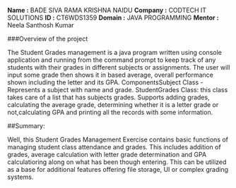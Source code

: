 **Name :** BADE SIVA RAMA KRISHNA NAIDU
**Company :** CODTECH IT SOLUTIONS
**ID :** CT6WDS1359
**Domain :** JAVA PROGRAMMING
**Mentor :** Neela Santhosh Kumar



###Overview of the project

The Student Grades management is a java program written using console application and running from the command prompt to keep track of any students with their grades in different subjects or assignments. The user will input some grade then shows it in based average, overall performance shown including the letter and its GPA. ComponentsSubject Class -Represents a subject with name and grade. StudentGrades Class: this class takes care of a list that has subjects grades. Supports adding grades, calculating the average grade, determining whether it is a letter grade or not,calculating GPA and printing all the records with some information.

##Summary:

Well, this Student Grades Management Exercise contains basic functions of managing student class attendance and grades. This includes addition of grades, average calculation with letter grade determination and GPA calculatioring along on what has been though entering. This can be utilized as a base for additional features offering file storage, UI or complex grading systems.

